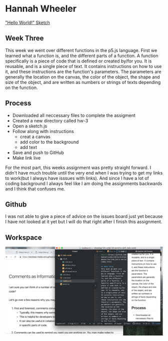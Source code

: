 
# Hannah Wheeler

["Hello World!" Sketch](https://github.com/hannahlouwho/120-work/blob/master/hw-3/01_hello-world/index.html)

## Week Three 
This week we went over different functions in the p5.js language. First we learned what a function is, and the different parts of a function. A function specifically is a piece of code that is defined or created by/for you. It is reusable, and is a single piece of text. It contains instructions on how to use it, and these instructions are the function's parameters. The parameters are generally the location on the canvas, the color of the object, the shape and size of the object, and are written as numbers or strings of texts depending on the function.

## Process
- Downloaded all neccessary files to complete the assigment
- Created a new directory called hw-3
- Open a sketch.js
- Follow along with instructions
    - creat a canvas
    - add color to the background
    - add text
- Save and push to GitHub
- Make link live

For the most part, this weeks assignment was pretty straight forward. I didn't have much trouble until the very end when I was trying to get my links to work(but I always have isssues with links). And since I have a lot of coding background I always feel like I am doing the assignments backwards and I think that confuses me.


## Github
I was not able to give a piece of advice on the issues board just yet because I have not looked at it yet but I will do that right after I finish this assignment.

## Workspace
![week three screenshot](./images/ss.png)
